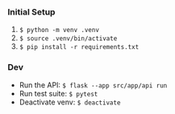 ### Initial Setup
1. `$ python -m venv .venv`
2. `$ source .venv/bin/activate`
3. `$ pip install -r requirements.txt`

### Dev
* Run the API: `$ flask --app src/app/api run`
* Run test suite: `$ pytest`
* Deactivate venv: `$ deactivate`